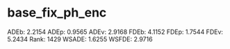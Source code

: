 # base_fix_ph_enc

ADEb: 2.2154
ADEp: 0.9565
ADEv: 2.9168
FDEb: 4.1152
FDEp: 1.7544
FDEv: 5.2434
Rank: 1429
WSADE: 1.6255
WSFDE: 2.9716